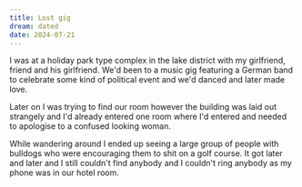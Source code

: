 ```yaml
---
title: Lost gig
dream: dated
date: 2024-07-21
---
```


I was at a holiday park type complex in the lake district with my girlfriend, friend and his girlfriend. <!-- CP JH KS --> We'd been to a music gig featuring a German band to celebrate some kind of political event and we'd danced and later made love.

Later on I was trying to find our room however the building was laid out strangely and I'd already entered one room where I'd entered and needed to apologise to a confused looking woman.

While wandering around I ended up seeing a large group of people with bulldogs who were encouraging them to shit on a golf course. It got later and later and I still couldn't find anybody and I couldn't ring anybody as my phone was in our hotel room.